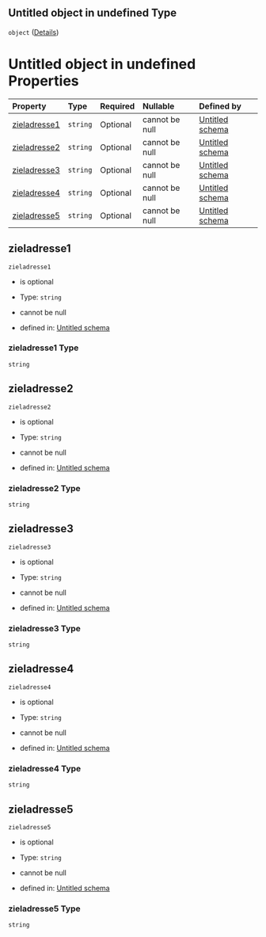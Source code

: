 ## Untitled object in undefined Type

`object` ([Details](zieladresse.md))

# Untitled object in undefined Properties

| Property                      | Type     | Required | Nullable       | Defined by                                                                                                                                                                                   |
| :---------------------------- | :------- | :------- | :------------- | :------------------------------------------------------------------------------------------------------------------------------------------------------------------------------------------- |
| [zieladresse1](#zieladresse1) | `string` | Optional | cannot be null | [Untitled schema](zieladresse-properties-zieladresse1.md "https://raw.githubusercontent.com/conuti-gmbh/bo4e-schema/master/schemas/v1/com/Zieladresse.schema.json#/properties/zieladresse1") |
| [zieladresse2](#zieladresse2) | `string` | Optional | cannot be null | [Untitled schema](zieladresse-properties-zieladresse2.md "https://raw.githubusercontent.com/conuti-gmbh/bo4e-schema/master/schemas/v1/com/Zieladresse.schema.json#/properties/zieladresse2") |
| [zieladresse3](#zieladresse3) | `string` | Optional | cannot be null | [Untitled schema](zieladresse-properties-zieladresse3.md "https://raw.githubusercontent.com/conuti-gmbh/bo4e-schema/master/schemas/v1/com/Zieladresse.schema.json#/properties/zieladresse3") |
| [zieladresse4](#zieladresse4) | `string` | Optional | cannot be null | [Untitled schema](zieladresse-properties-zieladresse4.md "https://raw.githubusercontent.com/conuti-gmbh/bo4e-schema/master/schemas/v1/com/Zieladresse.schema.json#/properties/zieladresse4") |
| [zieladresse5](#zieladresse5) | `string` | Optional | cannot be null | [Untitled schema](zieladresse-properties-zieladresse5.md "https://raw.githubusercontent.com/conuti-gmbh/bo4e-schema/master/schemas/v1/com/Zieladresse.schema.json#/properties/zieladresse5") |

## zieladresse1



`zieladresse1`

*   is optional

*   Type: `string`

*   cannot be null

*   defined in: [Untitled schema](zieladresse-properties-zieladresse1.md "https://raw.githubusercontent.com/conuti-gmbh/bo4e-schema/master/schemas/v1/com/Zieladresse.schema.json#/properties/zieladresse1")

### zieladresse1 Type

`string`

## zieladresse2



`zieladresse2`

*   is optional

*   Type: `string`

*   cannot be null

*   defined in: [Untitled schema](zieladresse-properties-zieladresse2.md "https://raw.githubusercontent.com/conuti-gmbh/bo4e-schema/master/schemas/v1/com/Zieladresse.schema.json#/properties/zieladresse2")

### zieladresse2 Type

`string`

## zieladresse3



`zieladresse3`

*   is optional

*   Type: `string`

*   cannot be null

*   defined in: [Untitled schema](zieladresse-properties-zieladresse3.md "https://raw.githubusercontent.com/conuti-gmbh/bo4e-schema/master/schemas/v1/com/Zieladresse.schema.json#/properties/zieladresse3")

### zieladresse3 Type

`string`

## zieladresse4



`zieladresse4`

*   is optional

*   Type: `string`

*   cannot be null

*   defined in: [Untitled schema](zieladresse-properties-zieladresse4.md "https://raw.githubusercontent.com/conuti-gmbh/bo4e-schema/master/schemas/v1/com/Zieladresse.schema.json#/properties/zieladresse4")

### zieladresse4 Type

`string`

## zieladresse5



`zieladresse5`

*   is optional

*   Type: `string`

*   cannot be null

*   defined in: [Untitled schema](zieladresse-properties-zieladresse5.md "https://raw.githubusercontent.com/conuti-gmbh/bo4e-schema/master/schemas/v1/com/Zieladresse.schema.json#/properties/zieladresse5")

### zieladresse5 Type

`string`
